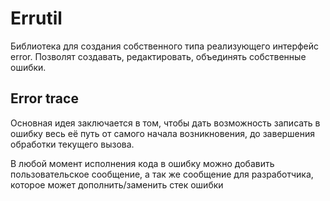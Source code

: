 # Errutil

Библиотека для создания собственного типа реализующего интерфейс error. Позволят создавать, редактировать, объединять собственные ошибки. 

## Error trace

Основная идея заключается в том, чтобы дать возможность записать в ошибку весь её путь от самого начала возникновения, 
до завершения обработки текущего вызова.

В любой момент исполнения кода в ошибку можно добавить пользовательское сообщение, а так же сообщение для разработчика, 
которое может дополнить/заменить стек ошибки